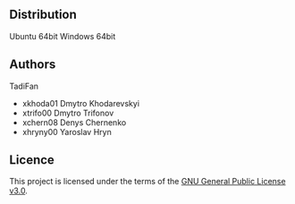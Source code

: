Distribution
---------

Ubuntu 64bit
Windows 64bit

Authors
------

TadiFan
- xkhoda01 Dmytro Khodarevskyi 
- xtrifo00 Dmytro Trifonov
- xchern08 Denys Chernenko 
- xhryny00 Yaroslav Hryn 

Licence
-------

This project is licensed under the terms of the [GNU General Public License v3.0](LICENSE).


